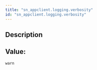 ```yaml
---
title: "sn_appclient.logging.verbosity"
id: "sn_appclient.logging.verbosity"
---
```

## Description



## Value: 
```
warn
```
